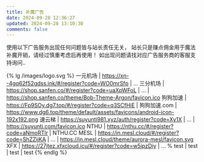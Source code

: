 ```yaml
---
title: 补魔广告
date: 2024-09-28 12:36:27
updated: 2024-09-28 13:10:30
comments: false
---
```


使用以下广告服务出现任何问题皆与站长责任无关，
站长只是赚点佣金用于魔法补魔开销，请经过慎重考虑后再使用！
如出现问题请找对应广告服务商的客服支持询问..

{% lg /images/logo.svg %}
一元机场 | https://xn--4gq62f52gdss.ink/#/register?code=WO0mrSfp | ...
三分机场 | https://shop.sanfen.co/#/register?code=uaXpWFoL | ... | https://shop.sanfen.co/theme/Bob-Theme-Argon/favicon.ico
狗狗加速 | https://Fp9SOy.dg7.top/#/register?code=q3SCfHiE | 狗狗加速.com | https://www.dg6.top/theme/default/assets/favicons/android-icon-192x192.png
速云梯 | https://suyunti981.xyz/auth/register?code=Xy1X | ... | https://suyunti.com/favicon.ico
NTHU | https://nthu.cc/#/register?code=aNmoRTlr | NTHU.CC
MESL | https://in.mesl.cloud/#/register?code=ShZZijKA | ... | https://in.mesl.cloud/theme/aurora-mesl/favicon.svg
XFX | https://27jtez.xfxcloud.icu/#/register?code=w5ipzDiy | ...
% test | test | test | test
{% endlg %}
